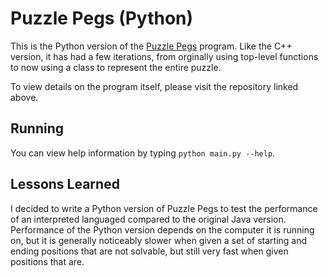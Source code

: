 # Puzzle Pegs (Python)

This is the Python version of the [Puzzle Pegs](https://github.com/Techman/puzzle-pegs) program. Like the C++ version, it has had a few iterations, from orginally using top-level functions to now using a class to represent the entire puzzle.

To view details on the program itself, please visit the repository linked above.

## Running

You can view help information by typing `python main.py --help`.

## Lessons Learned

I decided to write a Python version of Puzzle Pegs to test the performance of an interpreted languaged compared to the original Java version. Performance of the Python version depends on the computer it is running on, but it is generally noticeably slower when given a set of starting and ending positions that are not solvable, but still very fast when given positions that are.

